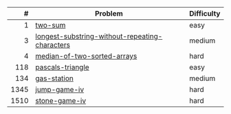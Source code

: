 |    # | Problem                                                                                                                        | Difficulty |
| ---: | ------------------------------------------------------------------------------------------------------------------------------ | ---------- |
|    1 | [two-sum](https://leetcode/problems/two-sum)                                                                                   | easy       |
|    3 | [longest-substring-without-repeating-characters](https://leetcode.com/problems/longest-substring-without-repeating-characters) | medium     |
|    4 | [median-of-two-sorted-arrays](https://leetcode/problems/median-of-two-sorted-arrays)                                           | hard       |
|  118 | [pascals-triangle](https://leetcode/problems/pascals-triangle)                                                                 | easy       |
|  134 | [gas-station](https://leetcode.com/problems/gas-station)                                                                       | medium     |
| 1345 | [jump-game-iv](https://leetcode.com/problems/jump-game-iv)                                                                     | hard       |
| 1510 | [stone-game-iv](https://leetcode.com/problems/stone-game-iv)                                                                   | hard       |